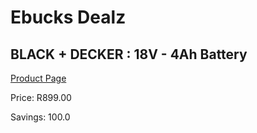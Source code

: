 
# Ebucks Dealz
## BLACK + DECKER : 18V - 4Ah Battery
[Product Page](https://www.ebucks.com/web/shop/productSelected.do?prodId=335449970&catId=370101825)

Price: R899.00

Savings: 100.0


	
